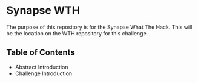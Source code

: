 # Synapse WTH

The purpose of this repository is for the Synapse What The Hack. This will be the location on the WTH repository for this challenge.

## Table of Contents
- Abstract Introduction
- Challenge Introduction